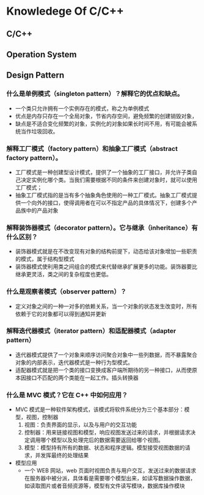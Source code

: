 # Knowledege Of C/C++
## C/C++
## Operation System

<!---------------Design Pattern-------------------------->

## Design Pattern

### 什么是单例模式（singleton pattern）？解释它的优点和缺点。
+ 一个类只允许拥有一个实例存在的模式，称之为单例模式
+ 优点是内存只存在一个全局对象，节省内存空间，避免频繁的创建销毁对象，
+ 缺点是不适合变化频繁的对象，实例化的对象如果长时间不用，有可能会被系统当作垃圾回收。

### 解释工厂模式（factory pattern）和抽象工厂模式（abstract factory pattern）。
+ 工厂模式是一种创建型设计模式，提供了一个抽象的工厂接口，并允许子类自己决定实例化哪个类。当我们需要根据不同的条件来创建对象时，就可以使用工厂模式；
+ 抽象工厂模式指的是当有多个抽象角色使用的一种工厂模式。抽象工厂模式提供一个向外的接口，使得调用者在可以不指定产品的具体情况下，创建多个产品族中的产品对象

### 解释装饰器模式（decorator pattern）。它与继承（inheritance）有什么区别？
+ 装饰器模式就是在不改变现有对象的结构前提下，动态给该对象增加一些职责的模式，属于结构型模式
+ 装饰器模式使利用类之间组合的模式来代替继承扩展更多的功能。装饰器要比继承更灵活，类之间的复杂程度也更低。

### 什么是观察者模式（observer pattern）？
+ 定义对象之间的一种一对多的依赖关系，当一个对象的状态发生改变时，所有依赖于它的对象都可以得到通知并更新

### 解释迭代器模式（iterator pattern）和适配器模式（adapter pattern）
+ 迭代器模式提供了一个对象来顺序访问聚合对象中一些列数据，而不暴露聚合对象的内部表示，迭代器模式是一种行为型模式。
+ 适配器模式就是把一个类的接口变换成客户端所期待的另一种接口，从而使原本因接口不匹配的两个类能在一起工作。插头转换器

### 什么是 MVC 模式？它在 C++ 中如何应用？
+ MVC 模式是一种软件架构模式，该模式将软件系统分为三个基本部分：模型，视图，控制器
    1. 视图：负责界面的显示，以及与用户的交互功能
    2. 控制器：用来链接视图和模型，响应视图发送过来的请求，并根据请求决定调用哪个模型以及处理完后的数据需要返回给哪个视图。
    3. 模型：模型持有所有的数据、状态和程序逻辑。模型接受视图数据的请求，并发挥最终的处理结果
+ 模型应用
    + 一个 WEB 网站，web 页面时视图负责与用户交互，发送过来的数据请求在服务器中被分派，具体看是需要哪个模型出来，如读写数据操作数据，如读取图片或者音频资源等，模型有文件读写模块，数据库操作模块
